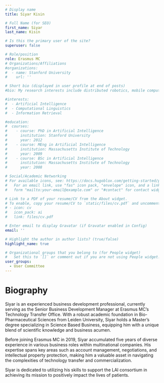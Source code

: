 ```yaml
---
# Display name
title: Siyar Kisin

# Full Name (for SEO)
first_name: Siyar
last_name: Kisin

# Is this the primary user of the site?
superuser: false

# Role/position
role: Erasmus MC
# Organizations/Affiliations
#organizations:
#  - name: Stanford University
#    url: ''

# Short bio (displayed in user profile at end of posts)
#bio: My research interests include distributed robotics, mobile computing and programmable matter.

#interests:
#  - Artificial Intelligence
#  - Computational Linguistics
#  - Information Retrieval

#education:
#  courses:
#    - course: PhD in Artificial Intelligence
#      institution: Stanford University
#      year: 2012
#    - course: MEng in Artificial Intelligence
#      institution: Massachusetts Institute of Technology
#      year: 2009
#    - course: BSc in Artificial Intelligence
#      institution: Massachusetts Institute of Technology
#      year: 2008

# Social/Academic Networking
# For available icons, see: https://docs.hugoblox.com/getting-started/page-builder/#icons
#   For an email link, use "fas" icon pack, "envelope" icon, and a link in the
#   form "mailto:your-email@example.com" or "#contact" for contact widget.

# Link to a PDF of your resume/CV from the About widget.
# To enable, copy your resume/CV to `static/files/cv.pdf` and uncomment the lines below.
# - icon: cv
#   icon_pack: ai
#   link: files/cv.pdf

# Enter email to display Gravatar (if Gravatar enabled in Config)
email: ''

# Highlight the author in author lists? (true/false)
highlight_name: true

# Organizational groups that you belong to (for People widget)
#   Set this to `[]` or comment out if you are not using People widget.
user_groups:
  - User Committee
---
```

# Biography
Siyar is an experienced business development professional, currently serving as the Senior Business Development Manager at Erasmus MC’s Technology Transfer Office. With a robust academic foundation in Bio-Pharmaceutical Sciences from Leiden University, Siyar holds a Master’s degree specializing in Science Based Business, equipping him with a unique blend of scientific knowledge and business acumen.

Before joining Erasmus MC in 2019, Siyar accumulated five years of diverse experience in various business roles within multinational companies. His expertise spans key areas such as account management, negotiations, and intellectual property protection, making him a valuable asset in navigating the complexities of technology transfer and commercialization.

Siyar is dedicated to utilizing his skills to support the LAI consortium in achieving its mission to positively impact the lives of patients.